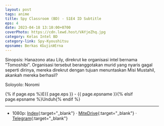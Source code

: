 ```yaml
---
layout: post
tags: anime
title: Spy Classroom (BD) - S1E4 ID Subtitle
eps: 4
date: 2023-04-18 13:10:00+0700
coverPhoto: https://cdn.lewd.host/VAYjeZhq.jpg
category: Kelas Intel BD
category-link: Spy-Kyoushitsu
epsname: Berkas 《Gujin》Erna
---
```


Sinopsis: Hanazono atau Lily, direkrut ke organisasi intel bernama "Tomoshibi". Organisasi tersebut beranggotakan murid yang nyaris gagal seperti dirinya, mereka direkrut dengan tujuan menuntaskan Misi Mustahil, akankah mereka berhasil?

Soloyolo: Noromi

{% if page.eps %}E{{ page.eps }} - {{ page.epsname }}{% elsif page.epsname %}Unduh{% endif %}

---
- 1080p: [Index](https://bit.ly/3okOQuy){:target="_blank"} &middot; [MiteDrive](https://mitedrive.my.id/view/6DmyIg){:target="_blank"} &middot; [Telegram](https://t.me/a1fansubweeklies/279){:target="_blank"}